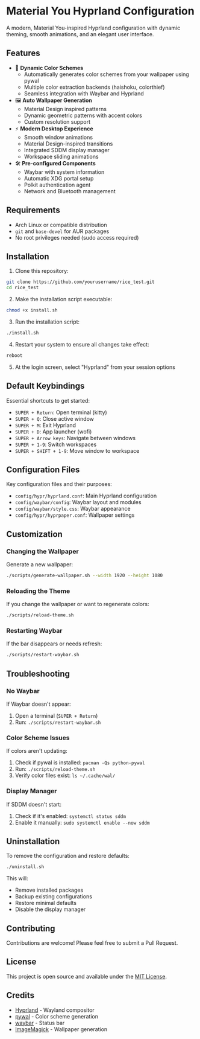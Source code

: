 # Material You Hyprland Configuration
A modern, Material You-inspired Hyprland configuration with dynamic theming, smooth animations, and an elegant user interface.

## Features
- 🎨 **Dynamic Color Schemes**
  - Automatically generates color schemes from your wallpaper using pywal
  - Multiple color extraction backends (haishoku, colorthief)
  - Seamless integration with Waybar and Hyprland
- 🖼️ **Auto Wallpaper Generation**
  - Material Design inspired patterns
  - Dynamic geometric patterns with accent colors
  - Custom resolution support
- ⚡ **Modern Desktop Experience**
  - Smooth window animations
  - Material Design-inspired transitions
  - Integrated SDDM display manager
  - Workspace sliding animations
- 🛠️ **Pre-configured Components**
  - Waybar with system information
  - Automatic XDG portal setup
  - Polkit authentication agent
  - Network and Bluetooth management

## Requirements
- Arch Linux or compatible distribution
- `git` and `base-devel` for AUR packages
- No root privileges needed (sudo access required)

## Installation

1. Clone this repository:
```bash
git clone https://github.com/yourusername/rice_test.git
cd rice_test
```

2. Make the installation script executable:
```bash
chmod +x install.sh
```

3. Run the installation script:
```bash
./install.sh
```

4. Restart your system to ensure all changes take effect:
```bash
reboot
```

5. At the login screen, select "Hyprland" from your session options

## Default Keybindings

Essential shortcuts to get started:
- `SUPER + Return`: Open terminal (kitty)
- `SUPER + Q`: Close active window
- `SUPER + M`: Exit Hyprland
- `SUPER + D`: App launcher (wofi)
- `SUPER + Arrow keys`: Navigate between windows
- `SUPER + 1-9`: Switch workspaces
- `SUPER + SHIFT + 1-9`: Move window to workspace

## Configuration Files

Key configuration files and their purposes:
- `config/hypr/hyprland.conf`: Main Hyprland configuration
- `config/waybar/config`: Waybar layout and modules
- `config/waybar/style.css`: Waybar appearance
- `config/hypr/hyprpaper.conf`: Wallpaper settings

## Customization

### Changing the Wallpaper
Generate a new wallpaper:
```bash
./scripts/generate-wallpaper.sh --width 1920 --height 1080
```

### Reloading the Theme
If you change the wallpaper or want to regenerate colors:
```bash
./scripts/reload-theme.sh
```

### Restarting Waybar
If the bar disappears or needs refresh:
```bash
./scripts/restart-waybar.sh
```

## Troubleshooting

### No Waybar
If Waybar doesn't appear:
1. Open a terminal (`SUPER + Return`)
2. Run: `./scripts/restart-waybar.sh`

### Color Scheme Issues
If colors aren't updating:
1. Check if pywal is installed: `pacman -Qs python-pywal`
2. Run: `./scripts/reload-theme.sh`
3. Verify color files exist: `ls ~/.cache/wal/`

### Display Manager
If SDDM doesn't start:
1. Check if it's enabled: `systemctl status sddm`
2. Enable it manually: `sudo systemctl enable --now sddm`

## Uninstallation

To remove the configuration and restore defaults:
```bash
./uninstall.sh
```

This will:
- Remove installed packages
- Backup existing configurations
- Restore minimal defaults
- Disable the display manager

## Contributing
Contributions are welcome! Please feel free to submit a Pull Request.

## License
This project is open source and available under the [MIT License](LICENSE).

## Credits
- [Hyprland](https://hyprland.org/) - Wayland compositor
- [pywal](https://github.com/dylanaraps/pywal) - Color scheme generation
- [waybar](https://github.com/Alexays/Waybar) - Status bar
- [ImageMagick](https://imagemagick.org/) - Wallpaper generation